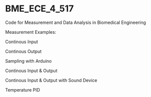 # BME_ECE_4_517
Code for Measurement and Data Analysis in Biomedical Engineering

Measurement Examples:

Continous Input

Continous Output

Sampling with Arduino

Continous Input & Output

Continous Input & Output with Sound Device



Temperature PID
